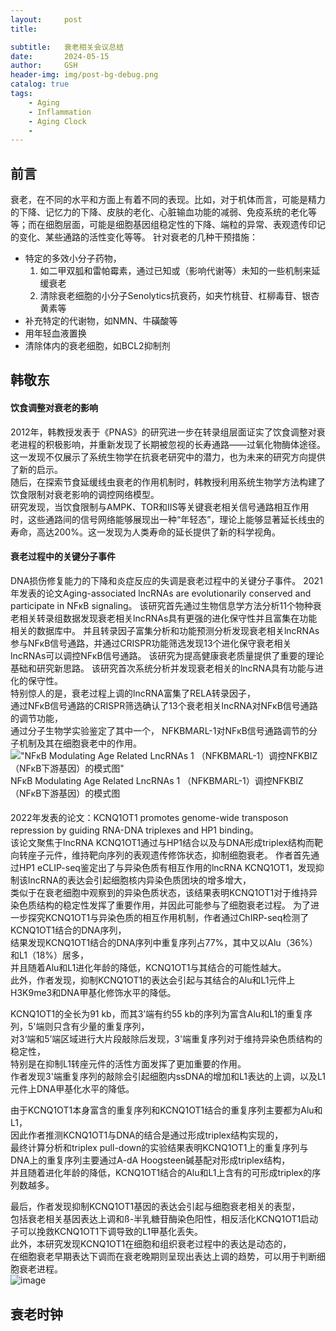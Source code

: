 ```yaml
---
layout:     post
title:      

subtitle:   衰老相关会议总结
date:       2024-05-15
author:     GSH
header-img: img/post-bg-debug.png
catalog: true
tags:
    - Aging
    - Inflammation
    - Aging Clock
    - 
---
```



## 前言
衰老，在不同的水平和方面上有着不同的表现。比如，对于机体而言，可能是精力的下降、记忆力的下降、皮肤的老化、心脏输血功能的减弱、免疫系统的老化等等；而在细胞层面，可能是细胞基因组稳定性的下降、端粒的异常、表观遗传印记的变化、某些通路的活性变化等等。
针对衰老的几种干预措施：
* 特定的多效小分子药物，
  1. 如二甲双胍和雷帕霉素，通过已知或（影响代谢等）未知的一些机制来延缓衰老
  2. 清除衰老细胞的小分子Senolytics抗衰药，如夹竹桃苷、杠柳毒苷、银杏黄素等
* 补充特定的代谢物，如NMN、牛磺酸等
* 用年轻血液置换
* 清除体内的衰老细胞，如BCL2抑制剂

## 韩敬东
#### 饮食调整对衰老的影响
2012年，韩教授发表于《PNAS》的研究进一步在转录组层面证实了饮食调整对衰老进程的积极影响，并重新发现了长期被忽视的长寿通路——过氧化物酶体途径。这一发现不仅展示了系统生物学在抗衰老研究中的潜力，也为未来的研究方向提供了新的启示。  
随后，在探索节食延缓线虫衰老的作用机制时，韩教授利用系统生物学方法构建了饮食限制对衰老影响的调控网络模型。  
研究发现，当饮食限制与AMPK、TOR和IIS等关键衰老相关信号通路相互作用时，这些通路间的信号网络能够展现出一种“年轻态”，理论上能够显著延长线虫的寿命，高达200%。这一发现为人类寿命的延长提供了新的科学视角。  
#### 衰老过程中的关键分子事件
DNA损伤修复能力的下降和炎症反应的失调是衰老过程中的关键分子事件。
2021年发表的论文Aging-associated lncRNAs are evolutionarily conserved and participate in NFκB signaling。
该研究首先通过生物信息学方法分析11个物种衰老相关转录组数据发现衰老相关lncRNAs具有更强的进化保守性并且富集在功能相关的数据库中。
并且转录因子富集分析和功能预测分析发现衰老相关lncRNAs参与NFκB信号通路，并通过CRISPR功能筛选发现13个进化保守衰老相关lncRNAs可以调控NFκB信号通路。
该研究为提高健康衰老质量提供了重要的理论基础和研究新思路。
该研究首次系统分析并发现衰老相关的lncRNA具有功能与进化的保守性。  
特别惊人的是，衰老过程上调的lncRNA富集了RELA转录因子，  
通过NFκB信号通路的CRISPR筛选确认了13个衰老相关lncRNA对NFκB信号通路的调节功能，  
通过分子生物学实验鉴定了其中一个， NFKBMARL-1对NFκB信号通路调节的分子机制及其在细胞衰老中的作用。  
!["NFκB Modulating Age Related LncRNAs 1 （NFKBMARL-1）调控NFKBIZ（NFκB下游基因）的模式图"](https://github.com/gsh150801/gsh150801.github.io/assets/33688592/1c881935-a418-4e55-86ac-9f6c4b905b5c)
NFκB Modulating Age Related LncRNAs 1 （NFKBMARL-1）调控NFKBIZ（NFκB下游基因）的模式图
#### 
2022年发表的论文：KCNQ1OT1 promotes genome-wide transposon repression by guiding RNA-DNA triplexes and HP1 binding。  
该论文聚焦于lncRNA KCNQ1OT1通过与HP1结合以及与DNA形成triplex结构而靶向转座子元件，维持靶向序列的表观遗传修饰状态，抑制细胞衰老。 
作者首先通过HP1 eCLIP-seq鉴定出了与异染色质有相互作用的lncRNA KCNQ1OT1，发现抑制该lncRNA的表达会引起细胞核内异染色质团块的增多增大，  
类似于在衰老细胞中观察到的异染色质状态，该结果表明KCNQ1OT1对于维持异染色质结构的稳定性发挥了重要作用，并因此可能参与了细胞衰老过程。
为了进一步探究KCNQ1OT1与异染色质的相互作用机制，作者通过ChIRP-seq检测了KCNQ1OT1结合的DNA序列，  
结果发现KCNQ1OT1结合的DNA序列中重复序列占77%，其中又以Alu（36%）和L1（18%）居多，  
并且随着Alu和L1进化年龄的降低，KCNQ1OT1与其结合的可能性越大。  
此外，作者发现，抑制KCNQ1OT1的表达会引起与其结合的Alu和L1元件上H3K9me3和DNA甲基化修饰水平的降低。

KCNQ1OT1的全长为91 kb，而其3’端有约55 kb的序列为富含Alu和L1的重复序列，5'端则只含有少量的重复序列，  
对3‘端和5’端区域进行大片段敲除后发现，3'端重复序列对于维持异染色质结构的稳定性，  
特别是在抑制L1转座元件的活性方面发挥了更加重要的作用。  
作者发现3'端重复序列的敲除会引起细胞内ssDNA的增加和L1表达的上调，以及L1元件上DNA甲基化水平的降低。

由于KCNQ1OT1本身富含的重复序列和KCNQ1OT1结合的重复序列主要都为Alu和L1，  
因此作者推测KCNQ1OT1与DNA的结合是通过形成triplex结构实现的，  
最终计算分析和triplex pull-down的实验结果表明KCNQ1OT1上的重复序列与DNA上的重复序列主要通过A-dA Hoogsteen碱基配对形成triplex结构，  
并且随着进化年龄的降低，KCNQ1OT1结合的Alu和L1上含有的可形成triplex的序列数越多。

最后，作者发现抑制KCNQ1OT1基因的表达会引起与细胞衰老相关的表型，  
包括衰老相关基因表达上调和ß-半乳糖苷酶染色阳性，相反活化KCNQ1OT1启动子可以挽救KCNQ1OT1下调导致的L1甲基化丢失。  
此外，本研究发现KCNQ1OT1在细胞和组织衰老过程中的表达是动态的，  
在细胞衰老早期表达下调而在衰老晚期则呈现出表达上调的趋势，可以用于判断细胞衰老进程。  
![image](https://github.com/gsh150801/gsh150801.github.io/assets/33688592/18c6cd9c-04dc-4f1e-bc12-43850b1b759f)

## 衰老时钟

